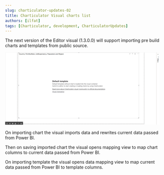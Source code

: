 ```yaml
---
slug: charticulator-updates-02
title: Charticulator Visual charts list
authors: [ilfat]
tags: [Charticulator, development, CharticulatorUpdates]
---
```


The next version of the Editor visual (1.3.0.0) will support importing pre build charts and templates from public source.

![Importing chart in the visual](./visual-import-chart.gif)

On importing chart the visual imports data and rewrites current data passed from Power BI.

Then on saving imported chart the visual opens mapping view to map chart columns to current data passed from Power BI.

On importing template the visual opens data mapping view to map current data passed from Power BI to template columns.
